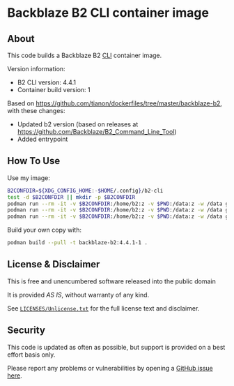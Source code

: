 # Backblaze B2 CLI container image

## About

This code builds a Backblaze B2 [CLI](https://www.backblaze.com/b2/docs/quick_command_line.html) container image.

Version information:

- B2 CLI version: 4.4.1
- Container build version: 1

Based on <https://github.com/tianon/dockerfiles/tree/master/backblaze-b2>, with these changes:

- Updated b2 version (based on releases at <https://github.com/Backblaze/B2_Command_Line_Tool>)
- Added entrypoint

## How To Use

Use my image:

```sh
B2CONFDIR=${XDG_CONFIG_HOME:-$HOME/.config}/b2-cli
test -d $B2CONFDIR || mkdir -p $B2CONFDIR
podman run --rm -it -v $B2CONFDIR:/home/b2:z -v $PWD:/data:z -w /data ghcr.io/clifford2/backblaze-b2:4.4.1-1 account authorize
podman run --rm -it -v $B2CONFDIR:/home/b2:z -v $PWD:/data:z -w /data ghcr.io/clifford2/backblaze-b2:4.4.1-1 bucket list
podman run --rm -it -v $B2CONFDIR:/home/b2:z -v $PWD:/data:z -w /data ghcr.io/clifford2/backblaze-b2:4.4.1-1 <command>
```

Build your own copy with:

```sh
podman build --pull -t backblaze-b2:4.4.1-1 .
```

## License & Disclaimer

This is free and unencumbered software released into the public domain

It is provided *AS IS*, without warranty of any kind.

See [`LICENSES/Unlicense.txt`](LICENSES/Unlicense.txt) for the full license text and disclaimer.

## Security

This code is updated as often as possible, but support is provided on a best effort basis only.

Please report any problems or vulnerabilities by opening a [GitHub issue here](https://github.com/clifford2/backblaze-b2-docker/issues).
